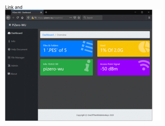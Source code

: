 [Link](https://github.com/OneOfTheInfiniteMonkeys/nwadmin/blob/master/nwadmin-01.gif) and ![Image](https://github.com/OneOfTheInfiniteMonkeys/nwadmin/blob/master/nwadmin-01.gif)
